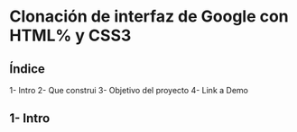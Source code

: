 # Clonación de interfaz de Google con HTML% y CSS3

## **Índice**

1- Intro
2- Que construi
3- Objetivo del proyecto 
4- Link a Demo

## 1- Intro
